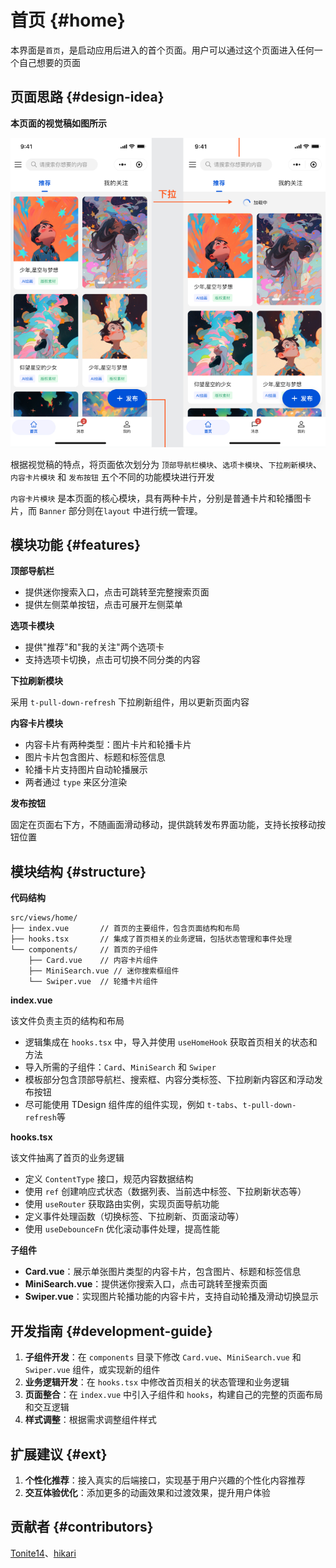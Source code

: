 # 首页 {#home}

本界面是`首页`，是启动应用后进入的首个页面。用户可以通过这个页面进入任何一个自己想要的页面

## 页面思路 {#design-idea}

**本页面的视觉稿如图所示**

![首页视觉稿](images/home.png)

根据视觉稿的特点，将页面依次划分为 `顶部导航栏模块`、`选项卡模块`、`下拉刷新模块`、`内容卡片模块` 和 `发布按钮` 五个不同的功能模块进行开发

`内容卡片模块` 是本页面的核心模块，具有两种卡片，分别是普通卡片和轮播图卡片，而 `Banner` 部分则在`layout` 中进行统一管理。

## 模块功能 {#features}

**顶部导航栏**

- 提供迷你搜索入口，点击可跳转至完整搜索页面
- 提供左侧菜单按钮，点击可展开左侧菜单

**选项卡模块**

- 提供"推荐"和"我的关注"两个选项卡
- 支持选项卡切换，点击可切换不同分类的内容

**下拉刷新模块**

采用 `t-pull-down-refresh` 下拉刷新组件，用以更新页面内容

**内容卡片模块**

- 内容卡片有两种类型：图片卡片和轮播卡片
- 图片卡片包含图片、标题和标签信息
- 轮播卡片支持图片自动轮播展示
- 两者通过 `type` 来区分渲染

**发布按钮**

固定在页面右下方，不随画面滑动移动，提供跳转发布界面功能，支持长按移动按钮位置

## 模块结构 {#structure}

**代码结构**

```
src/views/home/
├── index.vue       // 首页的主要组件，包含页面结构和布局
├── hooks.tsx       // 集成了首页相关的业务逻辑，包括状态管理和事件处理
└── components/     // 首页的子组件
    ├── Card.vue    // 内容卡片组件
    ├── MiniSearch.vue // 迷你搜索框组件
    └── Swiper.vue  // 轮播卡片组件
```

**index.vue**

该文件负责主页的结构和布局

- 逻辑集成在 `hooks.tsx` 中，导入并使用 `useHomeHook` 获取首页相关的状态和方法
- 导入所需的子组件：`Card`、`MiniSearch` 和 `Swiper`
- 模板部分包含顶部导航栏、搜索框、内容分类标签、下拉刷新内容区和浮动发布按钮
- 尽可能使用 TDesign 组件库的组件实现，例如 `t-tabs`、`t-pull-down-refresh`等

**hooks.tsx**

该文件抽离了首页的业务逻辑

- 定义 `ContentType` 接口，规范内容数据结构
- 使用 `ref` 创建响应式状态（数据列表、当前选中标签、下拉刷新状态等）
- 使用 `useRouter` 获取路由实例，实现页面导航功能
- 定义事件处理函数（切换标签、下拉刷新、页面滚动等）
- 使用 `useDebounceFn` 优化滚动事件处理，提高性能

**子组件**

- **Card.vue**：展示单张图片类型的内容卡片，包含图片、标题和标签信息
- **MiniSearch.vue**：提供迷你搜索入口，点击可跳转至搜索页面
- **Swiper.vue**：实现图片轮播功能的内容卡片，支持自动轮播及滑动切换显示

## 开发指南 {#development-guide}

1. **子组件开发**：在 `components` 目录下修改 `Card.vue`、`MiniSearch.vue` 和 `Swiper.vue` 组件，或实现新的组件
2. **业务逻辑开发**：在 `hooks.tsx` 中修改首页相关的状态管理和业务逻辑
3. **页面整合**：在 `index.vue` 中引入子组件和 `hooks`，构建自己的完整的页面布局和交互逻辑
4. **样式调整**：根据需求调整组件样式

## 扩展建议 {#ext}

1. **个性化推荐**：接入真实的后端接口，实现基于用户兴趣的个性化内容推荐
2. **交互体验优化**：添加更多的动画效果和过渡效果，提升用户体验

## 贡献者 {#contributors}

[Tonite14](https://github.com/Tonite14)、[hikari](https://github.com/liuyax0818)
